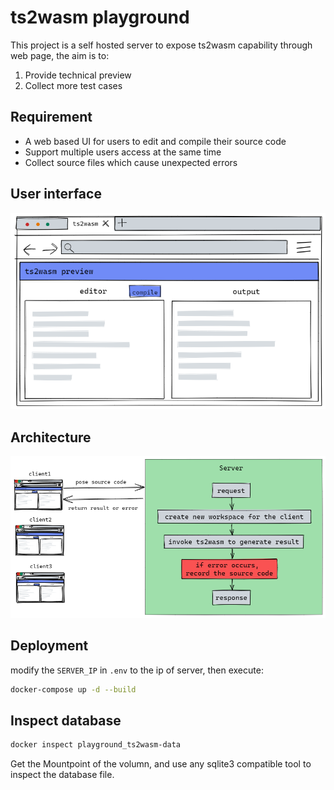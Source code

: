 # ts2wasm playground

This project is a self hosted server to expose ts2wasm capability through web page, the aim is to:
1. Provide technical preview
2. Collect more test cases

## Requirement

- A web based UI for users to edit and compile their source code
- Support multiple users access at the same time
- Collect source files which cause unexpected errors

## User interface
![](./doc/user_interface.excalidraw.png)

## Architecture
![](./doc/architecture.excalidraw.png)

## Deployment

modify the `SERVER_IP` in `.env` to the ip of server, then execute:

``` bash
docker-compose up -d --build
```

## Inspect database

``` bash
docker inspect playground_ts2wasm-data
```

Get the Mountpoint of the volumn, and use any sqlite3 compatible tool to inspect the database file.

